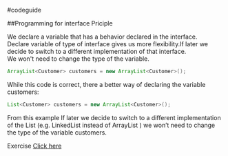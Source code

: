 #codeguide

##Programming for interface Priciple

We declare a variable that has a behavior declared in the interface.<br>Declare variable of type of interface gives us more flexibility.If later we decide to switch to a different implementation of that interface.<br>We won't need to change the type of the variable.
  ```java
ArrayList<Customer> customers = new ArrayList<Customer>();
  ```
While this code is correct,  there a better way of declaring the variable customers:
  ```java
List<Customer> customers = new ArrayList<Customer>();
  ```
From this example If later we decide to switch to a different implementation of the List (e.g. LinkedList instead of ArrayList ) we won’t need to change the type of the variable customers.

Exercise [Click here](https://github.com/nongjamie/codeguide/blob/master/src/Exercise1.java)
